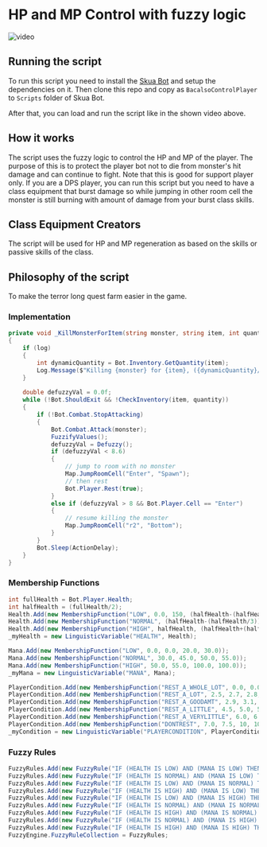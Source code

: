 # HP and MP Control with fuzzy logic

![video](./Assets/bot-sample-on-run.gif)

## Running the script
To run this script you need to install the [Skua Bot](https://github.com/BrenoHenrike/Skua/releases) and setup the dependencies on it. Then clone this repo and copy as `BacalsoControlPlayer` to `Scripts` folder of Skua Bot.

After that, you can load and run the script like in the shown video above.

## How it works

The script uses the fuzzy logic to control the HP and MP of the player. The purpose of this is to protect the player bot not to die from monster's hit damage and can continue to fight. Note that this is good for support player only. If you are a DPS player, you can run this script but you need to have a class equipment that burst damage so while jumping in other room cell the monster is still burning with amount of damage from your burst class skills.

## Class Equipment Creators

The script will be used for HP and MP regeneration as based on the skills or passive skills of the class.

## Philosophy of the script

To make the terror long quest farm easier in the game.


### Implementation

```csharp
private void _KillMonsterForItem(string monster, string item, int quantity, bool log)
{
    if (log)
    {
        int dynamicQuantity = Bot.Inventory.GetQuantity(item);
        Log.Message($"Killing {monster} for {item}, ({dynamicQuantity}/{quantity}) [Inventory = {item}]");
    }
    
    double defuzzyVal = 0.0f;
    while (!Bot.ShouldExit && !CheckInventory(item, quantity))
    {
        if (!Bot.Combat.StopAttacking)
        {
            Bot.Combat.Attack(monster);
            FuzzifyValues();
            defuzzyVal = Defuzzy();
            if (defuzzyVal < 8.6)
            {
                // jump to room with no monster
                Map.JumpRoomCell("Enter", "Spawn");
                // then rest
                Bot.Player.Rest(true);
            }
            else if (defuzzyVal > 8 && Bot.Player.Cell == "Enter")
            {
                // resume killing the monster
                Map.JumpRoomCell("r2", "Bottom");
            }
        }
        Bot.Sleep(ActionDelay);
    }
}
 ```

### Membership Functions
```csharp
int fullHealth = Bot.Player.Health;
int halfHealth = (fullHealth/2);
Health.Add(new MembershipFunction("LOW", 0.0, 150, (halfHealth-(halfHealth/1.5)), (halfHealth-(halfHealth/2.5))));
Health.Add(new MembershipFunction("NORMAL", (halfHealth-(halfHealth/3)), (halfHealth-(halfHealth/6)), halfHealth, halfHealth+100));
Health.Add(new MembershipFunction("HIGH", halfHealth, (halfHealth+(halfHealth/6)), fullHealth, fullHealth));
_myHealth = new LinguisticVariable("HEALTH", Health);

Mana.Add(new MembershipFunction("LOW", 0.0, 0.0, 20.0, 30.0));
Mana.Add(new MembershipFunction("NORMAL", 30.0, 45.0, 50.0, 55.0));
Mana.Add(new MembershipFunction("HIGH", 50.0, 55.0, 100.0, 100.0));
_myMana = new LinguisticVariable("MANA", Mana);

PlayerCondition.Add(new MembershipFunction("REST_A_WHOLE_LOT", 0.0, 0.0, 1.0, 3.0));
PlayerCondition.Add(new MembershipFunction("REST_A_LOT", 2.5, 2.7, 2.8, 3.0));
PlayerCondition.Add(new MembershipFunction("REST_A_GOODAMT", 2.9, 3.1, 4.0, 4.5));
PlayerCondition.Add(new MembershipFunction("REST_A_LITTLE", 4.5, 5.0, 5.0, 6.0));
PlayerCondition.Add(new MembershipFunction("REST_A_VERYLITTLE", 6.0, 6.5, 7.0, 7.5));
PlayerCondition.Add(new MembershipFunction("DONTREST", 7.0, 7.5, 10, 10));
_myCondition = new LinguisticVariable("PLAYERCONDITION", PlayerCondition);
```

### Fuzzy Rules
```csharp
FuzzyRules.Add(new FuzzyRule("IF (HEALTH IS LOW) AND (MANA IS LOW) THEN PLAYERCONDITION IS REST_A_WHOLE_LOT"));
FuzzyRules.Add(new FuzzyRule("IF (HEALTH IS NORMAL) AND (MANA IS LOW) THEN PLAYERCONDITION IS REST_A_LOT"));
FuzzyRules.Add(new FuzzyRule("IF (HEALTH IS LOW) AND (MANA IS NORMAL) THEN PLAYERCONDITION IS REST_A_LOT"));
FuzzyRules.Add(new FuzzyRule("IF (HEALTH IS HIGH) AND (MANA IS LOW) THEN PLAYERCONDITION IS REST_A_GOODAMT"));
FuzzyRules.Add(new FuzzyRule("IF (HEALTH IS LOW) AND (MANA IS HIGH) THEN PLAYERCONDITION IS REST_A_GOODAMT"));
FuzzyRules.Add(new FuzzyRule("IF (HEALTH IS NORMAL) AND (MANA IS NORMAL) THEN PLAYERCONDITION IS REST_A_LITTLE"));
FuzzyRules.Add(new FuzzyRule("IF (HEALTH IS HIGH) AND (MANA IS NORMAL) THEN PLAYERCONDITION IS REST_A_VERYLITTLE"));
FuzzyRules.Add(new FuzzyRule("IF (HEALTH IS NORMAL) AND (MANA IS HIGH) THEN PLAYERCONDITION IS REST_A_VERYLITTLE"));
FuzzyRules.Add(new FuzzyRule("IF (HEALTH IS HIGH) AND (MANA IS HIGH) THEN PLAYERCONDITION IS DONTREST"));
FuzzyEngine.FuzzyRuleCollection = FuzzyRules;
```
